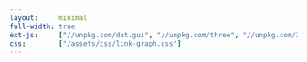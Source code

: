 ```yaml
---
layout:     minimal
full-width: true
ext-js:     ["//unpkg.com/dat.gui", "//unpkg.com/three", "//unpkg.com/3d-force-graph"]
css:        ["/assets/css/link-graph.css"]
---
```


<!--
  <script src="//unpkg.com/dat.gui"></script>
  <script src="//unpkg.com/three"></script>
  <script src="//unpkg.com/3d-force-graph"></script>
-->
  <script src="//unpkg.com/d3-dsv"></script>
  <script src="//unpkg.com/dat.gui"></script>
  <script src="//unpkg.com/d3-octree"></script>
  <script src="//unpkg.com/d3-force-3d"></script>
  <script src="//unpkg.com/3d-force-graph"></script>

<div id="graph"></div>

<script type="module">

fetch('json/inside-corona.json').then(res => res.json()).then(gData => {

  gData.links.forEach(link => {
    const a = gData.nodes[link.source];
    const b = gData.nodes[link.target];
    !a.neighbors && (a.neighbors = []);
    !b.neighbors && (b.neighbors = []);
    a.neighbors.push(b);
    b.neighbors.push(a);

    !a.links && (a.links = []);
    !b.links && (b.links = []);
    a.links.push(link);
    b.links.push(link);
  });

  const highlightNodes = new Set();
  const highlightLinks = new Set();
  let hoverNode = null;

  const Graph = ForceGraph3D()
    (document.getElementById('graph'))
    .nodeThreeObject(node => {
      const imgTexture = new THREE.TextureLoader().load(`${node.image}`);
      const material = new THREE.SpriteMaterial({ map: imgTexture });
      const sprite = new THREE.Sprite(material);
      sprite.scale.set(12, 12);
      return sprite;
    })
    .graphData(gData)
    .dagMode('td')
    .nodeLabel('title')
    .nodeAutoColorBy('group')
    .linkLabel('title')
    //.linkWidth(link => link.state == "current" ? 1 : 0.5)
    .linkWidth(link => highlightLinks.has(link) ? 1 : 0.5)
    .linkDirectionalParticles(link => highlightLinks.has(link) ? 2 : 0)
    .linkDirectionalParticleWidth(1)
    .onNodeHover(node => {
      // no state change
      if ((!node && !highlightNodes.size) || (node && hoverNode === node)) return;

      highlightNodes.clear();
      highlightLinks.clear();
      if (node) {
        highlightNodes.add(node);
        node.neighbors.forEach(neighbor => highlightNodes.add(neighbor));
        node.links.forEach(link => highlightLinks.add(link));
      }

      hoverNode = node || null;

      updateHighlight();
    })
    .onLinkHover(link => {
      highlightNodes.clear();
      highlightLinks.clear();

      if (link) {
        highlightLinks.add(link);
        highlightNodes.add(link.source);
        highlightNodes.add(link.target);
      }

      updateHighlight();
    })
    .linkOpacity(0.4)
    .linkAutoColorBy('group')
    .onNodeClick(node => {
      if (node.link.length) {
        window.open(node.link);
        window.focus();
      }
    })
    .onNodeRightClick(node => {
      // Aim at node from outside it
      const distance = 40;
      const distRatio = 1 + distance/Math.hypot(node.x, node.y, node.z);
      Graph.cameraPosition(
        { x: node.x * distRatio, y: node.y * distRatio, z: node.z * distRatio }, // new position
        node, // lookAt ({ x, y, z })
        3000  // ms transition duration
      );
    })
    .onNodeDragEnd(node => {
      node.fx = node.x;
      node.fy = node.y;
      node.fz = node.z;
    })
    .onLinkClick(link => {
      if (link.link.length) {
        window.open(link.link);
        window.focus();
      }
    });

  const linkForce = Graph
    .d3Force('link')
    .distance(link => settings.Length)

  const settings = { 'Orientation': 'td', 'Length': 80, 'Mode': 3 };
  const gui = new dat.GUI();

  gui.add(settings, 'Orientation', ['td', 'bu', 'lr', 'rl', 'zout', 'zin', 'radialout', 'radialin', null])
      .onChange(orientation => Graph && Graph.dagMode(orientation) && Graph.numDimensions(settings.Mode));
  gui.add(settings, 'Mode', ['3', '2', '1'])
      .onChange(mode => Graph && Graph.dagMode(settings.Orientation) && Graph.numDimensions(mode));

  const settingsLength = gui.add(settings, 'Length', 0, 200);
  settingsLength.onChange(updateLinkDistance);

  function updateLinkDistance() {
    linkForce.distance(link => settings.Length);
    Graph.numDimensions(3); // Re-heat simulation
  }

  function updateHighlight() {
  // trigger update of highlighted objects in scene
  Graph
    .linkWidth(Graph.linkWidth())
    .linkDirectionalParticles(Graph.linkDirectionalParticles());
  }

});

  </script>
<body>
